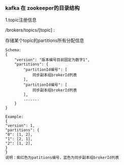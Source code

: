 ### kafka 在 zookeeper的目录结构
1.topic注册信息

/brokers/topics/[topic] :

存储某个topic的partitions所有分配信息
```
Schema:
{
    "version": "版本编号目前固定为数字1",
    "partitions": {
        "partitionId编号": [
            同步副本组brokerId列表
        ],
        "partitionId编号": [
            同步副本组brokerId列表
        ],
        .......
    }
}
 
Example:
{
"version": 1,
"partitions": {
"0": [1, 2],
"1": [2, 1],
"2": [1, 2],
}
}
说明：紫红色为patitions编号，蓝色为同步副本组brokerId列表

```

